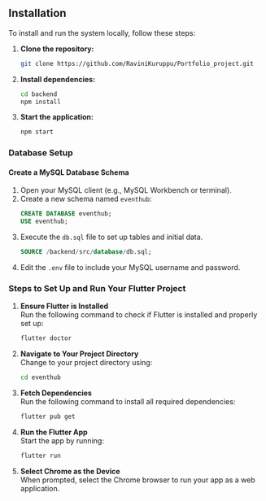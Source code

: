 ## Installation

To install and run the system locally, follow these steps:

1. **Clone the repository:**
   ```bash
   git clone https://github.com/RaviniKuruppu/Portfolio_project.git
2. **Install dependencies:**
   ```bash
   cd backend
   npm install
3. **Start the application:**
   ```bash
   npm start
### Database Setup

#### Create a MySQL Database Schema
1. Open your MySQL client (e.g., MySQL Workbench or terminal).
2. Create a new schema named `eventhub`:
   ```sql
   CREATE DATABASE eventhub;
   USE eventhub;
3. Execute the `db.sql`  file to set up tables and initial data.
   ```sql
   SOURCE /backend/src/database/db.sql;
   

4. Edit the `.env` file to include your MySQL username and password.

### Steps to Set Up and Run Your Flutter Project

1. **Ensure Flutter is Installed**  
   Run the following command to check if Flutter is installed and properly set up:  
   ```bash
   flutter doctor
   ```
2. **Navigate to Your Project Directory**  
   Change to your project directory using:  
   ```bash
   cd eventhub
   ```
3. **Fetch Dependencies**  
   Run the following command to install all required dependencies:  
   ```bash
   flutter pub get
   ```
4. **Run the Flutter App**  
   Start the app by running:  
   ```bash
   flutter run
   ```
5. **Select Chrome as the Device**  
   When prompted, select the Chrome browser to run your app as a web application.
